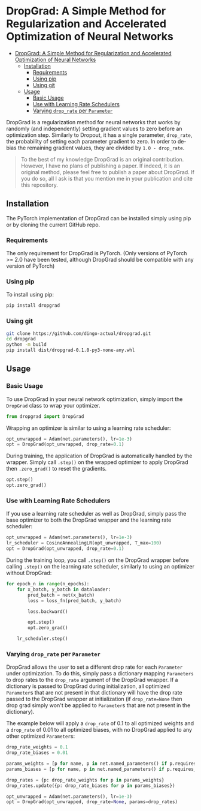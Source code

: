 # DropGrad: A Simple Method for Regularization and Accelerated Optimization of Neural Networks

- [DropGrad: A Simple Method for Regularization and Accelerated Optimization of Neural Networks](#dropgrad-a-simple-method-for-regularization-and-accelerated-optimization-of-neural-networks)
  - [Installation](#installation)
    - [Requirements](#requirements)
    - [Using pip](#using-pip)
    - [Using git](#using-git)
  - [Usage](#usage)
    - [Basic Usage](#basic-usage)
    - [Use with Learning Rate Schedulers](#use-with-learning-rate-schedulers)
    - [Varying `drop_rate` per `Parameter`](#varying-drop_rate-per-parameter)

DropGrad is a regularization method for neural networks that works by randomly (and independently) setting gradient values to zero before an optimization step. Similarly to Dropout, it has a single parameter, `drop_rate`, the probability of setting each parameter gradient to zero. In order to de-bias the remaining gradient values, they are divided by `1.0 - drop_rate`.

> To the best of my knowledge DropGrad is an original contribution. However, I have no plans of publishing a paper.
> If indeed, it is an original method, please feel free to publish a paper about DropGrad. If you do so, all I ask is
> that you mention me in your publication and cite this repository.

## Installation

The PyTorch implementation of DropGrad can be installed simply using pip or by cloning the current GitHub repo.

### Requirements

The only requirement for DropGrad is PyTorch. (Only versions of PyTorch >= 2.0 have been tested, although DropGrad should be compatible with any version of PyTorch)

### Using pip

To install using pip:

```bash
pip install dropgrad
```

### Using git

```bash
git clone https://github.com/dingo-actual/dropgrad.git
cd dropgrad
python -m build
pip install dist/dropgrad-0.1.0-py3-none-any.whl
```

## Usage

### Basic Usage

To use DropGrad in your neural network optimization, simply import the `DropGrad` class to wrap your optimizer.

```python
from dropgrad import DropGrad
```

Wrapping an optimizer is similar to using a learning rate scheduler:

```python
opt_unwrapped = Adam(net.parameters(), lr=1e-3)
opt = DropGrad(opt_unwrapped, drop_rate=0.1)
```

During training, the application of DropGrad is automatically handled by the wrapper. Simply call `.step()` on
the wrapped optimizer to apply DropGrad then `.zero_grad()` to reset the gradients.

```python
opt.step()
opt.zero_grad()
```

### Use with Learning Rate Schedulers

If you use a learning rate scheduler as well as DropGrad, simply pass the base optimizer to both the DropGrad
wrapper and the learning rate scheduler:

```python
opt_unwrapped = Adam(net.parameters(), lr=1e-3)
lr_scheduler = CosineAnnealingLR(opt_unwrapped, T_max=100)
opt = DropGrad(opt_unwrapped, drop_rate=0.1)
```

During the training loop, you call `.step()` on the DropGrad wrapper before calling `.step()` on the learning rate
scheduler, similarly to using an optimizer without DropGrad:

```python
for epoch_n in range(n_epochs):
    for x_batch, y_batch in dataloader:
        pred_batch = net(x_batch)
        loss = loss_fn(pred_batch, y_batch)

        loss.backward()

        opt.step()
        opt.zero_grad()

    lr_scheduler.step()
```

### Varying `drop_rate` per `Parameter`

DropGrad allows the user to set a different drop rate for each `Parameter` under optimization. To do this, simply
pass a dictionary mapping `Parameters` to drop rates to the `drop_rate` argument of the DropGrad wrapper. If a dictionary
is passed to DropGrad during initialization, all optimized `Parameter`s that are not present in that dictionary will have
the drop rate passed to the DropGrad wrapper at initialization (if `drop_rate=None` then drop grad simply won't be applied
to `Parameter`s that are not present in the dictionary).

The example below will apply a `drop_rate` of 0.1 to all optimized weights and a `drop_rate` of 0.01 to all optimized biases,
with no DropGrad applied to any other optimized `Parameter`s:

```python
drop_rate_weights = 0.1
drop_rate_biases = 0.01

params_weights = [p for name, p in net.named_parameters() if p.requires_grad and 'weight' in name]
params_biases = [p for name, p in net.named_parameters() if p.requires_grad and 'bias' in name]

drop_rates = {p: drop_rate_weights for p in params_weights}
drop_rates.update({p: drop_rate_biases for p in params_biases})

opt_unwrapped = Adam(net.parameters(), lr=1e-3)
opt = DropGrad(opt_unwrapped, drop_rate=None, params=drop_rates)
```
